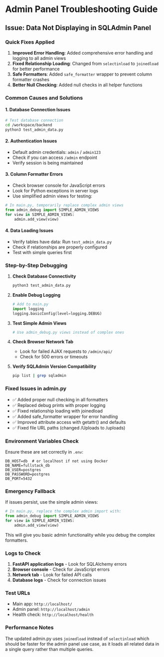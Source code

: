 # Admin Panel Troubleshooting Guide

## Issue: Data Not Displaying in SQLAdmin Panel

### Quick Fixes Applied

1. **Improved Error Handling**: Added comprehensive error handling and logging to all admin views
2. **Fixed Relationship Loading**: Changed from `selectinload` to `joinedload` for better performance
3. **Safe Formatters**: Added `safe_formatter` wrapper to prevent column formatter crashes
4. **Better Null Checking**: Added null checks in all helper functions

### Common Causes and Solutions

#### 1. Database Connection Issues
```bash
# Test database connection
cd /workspace/backend
python3 test_admin_data.py
```

#### 2. Authentication Issues
- Default admin credentials: `admin` / `admin123`
- Check if you can access `/admin` endpoint
- Verify session is being maintained

#### 3. Column Formatter Errors
- Check browser console for JavaScript errors
- Look for Python exceptions in server logs
- Use simplified admin views for testing:

```python
# In main.py, temporarily replace complex admin views
from admin_debug import SIMPLE_ADMIN_VIEWS
for view in SIMPLE_ADMIN_VIEWS:
    admin.add_view(view)
```

#### 4. Data Loading Issues
- Verify tables have data: Run `test_admin_data.py`
- Check if relationships are properly configured
- Test with simple queries first

### Step-by-Step Debugging

1. **Check Database Connectivity**
   ```bash
   python3 test_admin_data.py
   ```

2. **Enable Debug Logging**
   ```python
   # Add to main.py
   import logging
   logging.basicConfig(level=logging.DEBUG)
   ```

3. **Test Simple Admin Views**
   ```python
   # Use admin_debug.py views instead of complex ones
   ```

4. **Check Browser Network Tab**
   - Look for failed AJAX requests to `/admin/api/`
   - Check for 500 errors or timeouts

5. **Verify SQLAdmin Version Compatibility**
   ```bash
   pip list | grep sqladmin
   ```

### Fixed Issues in admin.py

- ✅ Added proper null checking in all formatters
- ✅ Replaced debug prints with proper logging
- ✅ Fixed relationship loading with joinedload
- ✅ Added safe_formatter wrapper for error handling
- ✅ Improved attribute access with getattr() and defaults
- ✅ Fixed file URL paths (changed /Uploads to /uploads)

### Environment Variables Check

Ensure these are set correctly in `.env`:
```
DB_HOST=db  # or localhost if not using Docker
DB_NAME=fullstack_db
DB_USER=postgres
DB_PASSWORD=postgres
DB_PORT=5432
```

### Emergency Fallback

If issues persist, use the simple admin views:

```python
# In main.py, replace the complex admin import with:
from admin_debug import SIMPLE_ADMIN_VIEWS
for view in SIMPLE_ADMIN_VIEWS:
    admin.add_view(view)
```

This will give you basic admin functionality while you debug the complex formatters.

### Logs to Check

1. **FastAPI application logs** - Look for SQLAlchemy errors
2. **Browser console** - Check for JavaScript errors
3. **Network tab** - Look for failed API calls
4. **Database logs** - Check for connection issues

### Test URLs

- Main app: `http://localhost/`
- Admin panel: `http://localhost/admin`
- Health check: `http://localhost/health`

### Performance Notes

The updated admin.py uses `joinedload` instead of `selectinload` which should be faster for the admin panel use case, as it loads all related data in a single query rather than multiple queries.